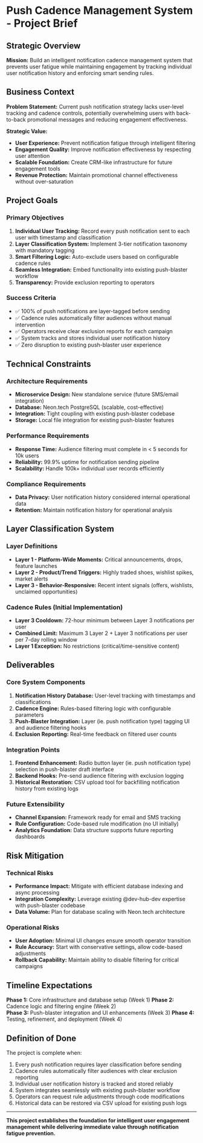 # Push Cadence Management System - Project Brief

## Strategic Overview

**Mission:** Build an intelligent notification cadence management system that prevents user fatigue while maintaining engagement by tracking individual user notification history and enforcing smart sending rules.

## Business Context

**Problem Statement:** 
Current push notification strategy lacks user-level tracking and cadence controls, potentially overwhelming users with back-to-back promotional messages and reducing engagement effectiveness.

**Strategic Value:**
- **User Experience:** Prevent notification fatigue through intelligent filtering
- **Engagement Quality:** Improve notification effectiveness by respecting user attention
- **Scalable Foundation:** Create CRM-like infrastructure for future engagement tools
- **Revenue Protection:** Maintain promotional channel effectiveness without over-saturation

## Project Goals

### Primary Objectives
1. **Individual User Tracking:** Record every push notification sent to each user with timestamp and classification
2. **Layer Classification System:** Implement 3-tier notification taxonomy with mandatory tagging
3. **Smart Filtering Logic:** Auto-exclude users based on configurable cadence rules
4. **Seamless Integration:** Embed functionality into existing push-blaster workflow
5. **Transparency:** Provide exclusion reporting to operators

### Success Criteria
- ✅ 100% of push notifications are layer-tagged before sending
- ✅ Cadence rules automatically filter audiences without manual intervention
- ✅ Operators receive clear exclusion reports for each campaign
- ✅ System tracks and stores individual user notification history
- ✅ Zero disruption to existing push-blaster user experience

## Technical Constraints

### Architecture Requirements
- **Microservice Design:** New standalone service (future SMS/email integration)
- **Database:** Neon.tech PostgreSQL (scalable, cost-effective)
- **Integration:** Tight coupling with existing push-blaster codebase
- **Storage:** Local file integration for existing push-blaster features

### Performance Requirements
- **Response Time:** Audience filtering must complete in < 5 seconds for 10k users
- **Reliability:** 99.9% uptime for notification sending pipeline
- **Scalability:** Handle 100k+ individual user records efficiently

### Compliance Requirements
- **Data Privacy:** User notification history considered internal operational data
- **Retention:** Maintain notification history for operational analysis

## Layer Classification System

### Layer Definitions
- **Layer 1 - Platform-Wide Moments:** Critical announcements, drops, feature launches
- **Layer 2 - Product/Trend Triggers:** Highly traded shoes, wishlist spikes, market alerts  
- **Layer 3 - Behavior-Responsive:** Recent intent signals (offers, wishlists, unclaimed opportunities)

### Cadence Rules (Initial Implementation)
- **Layer 3 Cooldown:** 72-hour minimum between Layer 3 notifications per user
- **Combined Limit:** Maximum 3 Layer 2 + Layer 3 notifications per user per 7-day rolling window
- **Layer 1 Exception:** No restrictions (critical/time-sensitive content)

## Deliverables

### Core System Components
1. **Notification History Database:** User-level tracking with timestamps and classifications
2. **Cadence Engine:** Rules-based filtering logic with configurable parameters
3. **Push-Blaster Integration:** Layer (ie. push notification type) tagging UI and audience filtering hooks
4. **Exclusion Reporting:** Real-time feedback on filtered user counts

### Integration Points
1. **Frontend Enhancement:** Radio button layer (ie. push notification type) selection in push-blaster draft interface
2. **Backend Hooks:** Pre-send audience filtering with exclusion logging
3. **Historical Restoration:** CSV upload tool for backfilling notification history from existing logs

### Future Extensibility
- **Channel Expansion:** Framework ready for email and SMS tracking
- **Rule Configuration:** Code-based rule modification (no UI initially)
- **Analytics Foundation:** Data structure supports future reporting dashboards

## Risk Mitigation

### Technical Risks
- **Performance Impact:** Mitigate with efficient database indexing and async processing
- **Integration Complexity:** Leverage existing @dev-hub-dev expertise with push-blaster codebase
- **Data Volume:** Plan for database scaling with Neon.tech architecture

### Operational Risks
- **User Adoption:** Minimal UI changes ensure smooth operator transition
- **Rule Accuracy:** Start with conservative settings, allow code-based adjustments
- **Rollback Capability:** Maintain ability to disable filtering for critical campaigns

## Timeline Expectations

**Phase 1:** Core infrastructure and database setup (Week 1)
**Phase 2:** Cadence logic and filtering engine (Week 2)  
**Phase 3:** Push-blaster integration and UI enhancements (Week 3)
**Phase 4:** Testing, refinement, and deployment (Week 4)

## Definition of Done

The project is complete when:
1. Every push notification requires layer classification before sending
2. Cadence rules automatically filter audiences with clear exclusion reporting
3. Individual user notification history is tracked and stored reliably
4. System integrates seamlessly with existing push-blaster workflow
5. Operators can request rule adjustments through code modifications
6. Historical data can be restored via CSV upload for existing push logs

---

**This project establishes the foundation for intelligent user engagement management while delivering immediate value through notification fatigue prevention.**